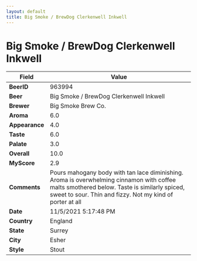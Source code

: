 ```yaml
---
layout: default
title: Big Smoke / BrewDog Clerkenwell Inkwell 
---
```


# Big Smoke / BrewDog Clerkenwell Inkwell 

| Field         | Value     |
|---------------|-----------|
| **BeerID** | 963994 |
| **Beer** | Big Smoke / BrewDog Clerkenwell Inkwell  |
| **Brewer** | Big Smoke Brew Co. |
| **Aroma** | 6.0 |
| **Appearance** | 4.0 |
| **Taste** | 6.0 |
| **Palate** | 3.0 |
| **Overall** | 10.0 |
| **MyScore** | 2.9 |
| **Comments** | Pours mahogany body with tan lace diminishing. Aroma is overwhelming cinnamon with coffee malts smothered below. Taste is similarly spiced, sweet to sour. Thin and fizzy. Not my kind of porter at all |
| **Date** | 11/5/2021 5:17:48 PM |
| **Country** | England |
| **State** | Surrey |
| **City** | Esher |
| **Style** | Stout |
